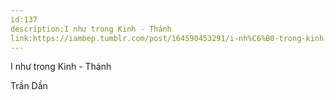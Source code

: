 ```yaml
---
id:137
description:I như trong Kinh - Thánh
link:https://iambep.tumblr.com/post/164590453291/i-nh%C6%B0-trong-kinh-th%C3%A1nh
---
```


I như trong Kinh - Thánh

Trần Dần